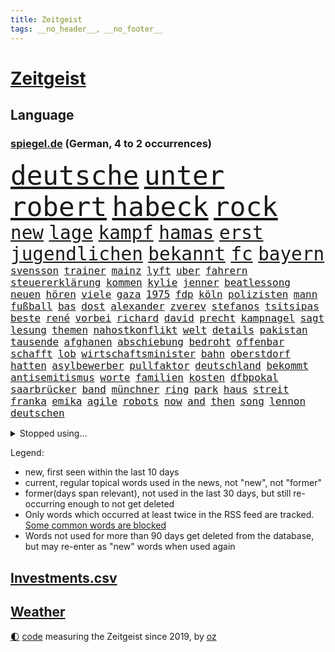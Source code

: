 ```yaml
---
title: Zeitgeist
tags: __no_header__, __no_footer__
---
```


# [Zeitgeist](https://oliz.io/zeitgeist/)

## Language

<h3><a href="https://www.spiegel.de" target="_blank">spiegel.de</a> (German, 4 to 2 occurrences)</h3>
<p style="font-family:monospace">
<span style="font-size:32pt"><a href="news_links.html#deutsche" class="current">deutsche</a></span>
<span style="font-size:32pt"><a href="news_links.html#unter" class="current">unter</a></span>
<span style="font-size:32pt"><a href="news_links.html#robert" class="current">robert</a></span>
<span style="font-size:32pt"><a href="news_links.html#habeck" class="current">habeck</a></span>
<span style="font-size:32pt"><a href="news_links.html#rock" class="current">rock</a></span>
<br>
<span style="font-size:22pt"><a href="news_links.html#new" class="current">new</a></span>
<span style="font-size:22pt"><a href="news_links.html#lage" class="current">lage</a></span>
<span style="font-size:22pt"><a href="news_links.html#kampf" class="current">kampf</a></span>
<span style="font-size:22pt"><a href="news_links.html#hamas" class="current">hamas</a></span>
<span style="font-size:22pt"><a href="news_links.html#erst" class="current">erst</a></span>
<span style="font-size:22pt"><a href="news_links.html#jugendlichen" class="current">jugendlichen</a></span>
<span style="font-size:22pt"><a href="news_links.html#bekannt" class="current">bekannt</a></span>
<span style="font-size:22pt"><a href="news_links.html#fc" class="current">fc</a></span>
<span style="font-size:22pt"><a href="news_links.html#bayern" class="current">bayern</a></span>
<br>
<span style="font-size:12pt"><a href="news_links.html#svensson" class="new">svensson</a></span>
<span style="font-size:12pt"><a href="news_links.html#trainer" class="current">trainer</a></span>
<span style="font-size:12pt"><a href="news_links.html#mainz" class="current">mainz</a></span>
<span style="font-size:12pt"><a href="news_links.html#lyft" class="new">lyft</a></span>
<span style="font-size:12pt"><a href="news_links.html#uber" class="current">uber</a></span>
<span style="font-size:12pt"><a href="news_links.html#fahrern" class="new">fahrern</a></span>
<span style="font-size:12pt"><a href="news_links.html#steuererklärung" class="current">steuererklärung</a></span>
<span style="font-size:12pt"><a href="news_links.html#kommen" class="current">kommen</a></span>
<span style="font-size:12pt"><a href="news_links.html#kylie" class="current">kylie</a></span>
<span style="font-size:12pt"><a href="news_links.html#jenner" class="current">jenner</a></span>
<span style="font-size:12pt"><a href="news_links.html#beatlessong" class="new">beatlessong</a></span>
<span style="font-size:12pt"><a href="news_links.html#neuen" class="current">neuen</a></span>
<span style="font-size:12pt"><a href="news_links.html#hören" class="current">hören</a></span>
<span style="font-size:12pt"><a href="news_links.html#viele" class="current">viele</a></span>
<span style="font-size:12pt"><a href="news_links.html#gaza" class="current">gaza</a></span>
<span style="font-size:12pt"><a href="news_links.html#1975" class="new">1975</a></span>
<span style="font-size:12pt"><a href="news_links.html#fdp" class="current">fdp</a></span>
<span style="font-size:12pt"><a href="news_links.html#köln" class="current">köln</a></span>
<span style="font-size:12pt"><a href="news_links.html#polizisten" class="current">polizisten</a></span>
<span style="font-size:12pt"><a href="news_links.html#mann" class="current">mann</a></span>
<span style="font-size:12pt"><a href="news_links.html#fußball" class="current">fußball</a></span>
<span style="font-size:12pt"><a href="news_links.html#bas" class="current">bas</a></span>
<span style="font-size:12pt"><a href="news_links.html#dost" class="new">dost</a></span>
<span style="font-size:12pt"><a href="news_links.html#alexander" class="current">alexander</a></span>
<span style="font-size:12pt"><a href="news_links.html#zverev" class="current">zverev</a></span>
<span style="font-size:12pt"><a href="news_links.html#stefanos" class="new">stefanos</a></span>
<span style="font-size:12pt"><a href="news_links.html#tsitsipas" class="new">tsitsipas</a></span>
<span style="font-size:12pt"><a href="news_links.html#beste" class="current">beste</a></span>
<span style="font-size:12pt"><a href="news_links.html#rené" class="current">rené</a></span>
<span style="font-size:12pt"><a href="news_links.html#vorbei" class="current">vorbei</a></span>
<span style="font-size:12pt"><a href="news_links.html#richard" class="current">richard</a></span>
<span style="font-size:12pt"><a href="news_links.html#david" class="current">david</a></span>
<span style="font-size:12pt"><a href="news_links.html#precht" class="current">precht</a></span>
<span style="font-size:12pt"><a href="news_links.html#kampnagel" class="new">kampnagel</a></span>
<span style="font-size:12pt"><a href="news_links.html#sagt" class="current">sagt</a></span>
<span style="font-size:12pt"><a href="news_links.html#lesung" class="current">lesung</a></span>
<span style="font-size:12pt"><a href="news_links.html#themen" class="current">themen</a></span>
<span style="font-size:12pt"><a href="news_links.html#nahostkonflikt" class="current">nahostkonflikt</a></span>
<span style="font-size:12pt"><a href="news_links.html#welt" class="current">welt</a></span>
<span style="font-size:12pt"><a href="news_links.html#details" class="current">details</a></span>
<span style="font-size:12pt"><a href="news_links.html#pakistan" class="current">pakistan</a></span>
<span style="font-size:12pt"><a href="news_links.html#tausende" class="current">tausende</a></span>
<span style="font-size:12pt"><a href="news_links.html#afghanen" class="current">afghanen</a></span>
<span style="font-size:12pt"><a href="news_links.html#abschiebung" class="new">abschiebung</a></span>
<span style="font-size:12pt"><a href="news_links.html#bedroht" class="current">bedroht</a></span>
<span style="font-size:12pt"><a href="news_links.html#offenbar" class="current">offenbar</a></span>
<span style="font-size:12pt"><a href="news_links.html#schafft" class="current">schafft</a></span>
<span style="font-size:12pt"><a href="news_links.html#lob" class="current">lob</a></span>
<span style="font-size:12pt"><a href="news_links.html#wirtschaftsminister" class="current">wirtschaftsminister</a></span>
<span style="font-size:12pt"><a href="news_links.html#bahn" class="current">bahn</a></span>
<span style="font-size:12pt"><a href="news_links.html#oberstdorf" class="current">oberstdorf</a></span>
<span style="font-size:12pt"><a href="news_links.html#hatten" class="current">hatten</a></span>
<span style="font-size:12pt"><a href="news_links.html#asylbewerber" class="current">asylbewerber</a></span>
<span style="font-size:12pt"><a href="news_links.html#pullfaktor" class="new">pullfaktor</a></span>
<span style="font-size:12pt"><a href="news_links.html#deutschland" class="current">deutschland</a></span>
<span style="font-size:12pt"><a href="news_links.html#bekommt" class="current">bekommt</a></span>
<span style="font-size:12pt"><a href="news_links.html#antisemitismus" class="current">antisemitismus</a></span>
<span style="font-size:12pt"><a href="news_links.html#worte" class="current">worte</a></span>
<span style="font-size:12pt"><a href="news_links.html#familien" class="current">familien</a></span>
<span style="font-size:12pt"><a href="news_links.html#kosten" class="current">kosten</a></span>
<span style="font-size:12pt"><a href="news_links.html#dfbpokal" class="current">dfbpokal</a></span>
<span style="font-size:12pt"><a href="news_links.html#saarbrücker" class="new">saarbrücker</a></span>
<span style="font-size:12pt"><a href="news_links.html#band" class="current">band</a></span>
<span style="font-size:12pt"><a href="news_links.html#münchner" class="current">münchner</a></span>
<span style="font-size:12pt"><a href="news_links.html#ring" class="current">ring</a></span>
<span style="font-size:12pt"><a href="news_links.html#park" class="current">park</a></span>
<span style="font-size:12pt"><a href="news_links.html#haus" class="current">haus</a></span>
<span style="font-size:12pt"><a href="news_links.html#streit" class="current">streit</a></span>
<span style="font-size:12pt"><a href="news_links.html#franka" class="new">franka</a></span>
<span style="font-size:12pt"><a href="news_links.html#emika" class="new">emika</a></span>
<span style="font-size:12pt"><a href="news_links.html#agile" class="new">agile</a></span>
<span style="font-size:12pt"><a href="news_links.html#robots" class="new">robots</a></span>
<span style="font-size:12pt"><a href="news_links.html#now" class="new">now</a></span>
<span style="font-size:12pt"><a href="news_links.html#and" class="current">and</a></span>
<span style="font-size:12pt"><a href="news_links.html#then" class="new">then</a></span>
<span style="font-size:12pt"><a href="news_links.html#song" class="current">song</a></span>
<span style="font-size:12pt"><a href="news_links.html#lennon" class="new">lennon</a></span>
<span style="font-size:12pt"><a href="news_links.html#deutschen" class="current">deutschen</a></span>
</p>
<details>
<summary>Stopped using...</summary>
<p class="former" style="font-size:12pt">
angela(1106) gerüchte(1106) londoner(1106) merkel(1106) vergeblich(1106) witz(1106) wolfsburg(1106) zeugen(1106) bewerber(1105) fahrzeug(1105) getan(1105) golf(1105) senat(1105) tötete(1105) volker(1105) bundesländer(1104) bundespolizei(1104) positionen(1104) sachsenanhalt(1104) carsten(1103) fehlen(1103) verteilt(1103) zeitweise(1103) bmw(1102) daraufhin(1102) dienst(1102) investoren(1102) prüfung(1102) reichte(1102) san(1102) jörg(1101) landesregierung(1101) werder(1101) ändert(1101) bekanntesten(1100) liste(1100) reduziert(1100) verdächtiger(1100) verschieben(1100) antreten(1099) besitzer(1099) einzug(1099) gehe(1099) schnee(1099) studierenden(1099) termin(1099) untersuchungen(1099) vergewaltigt(1099) ausgesprochen(1098) besetzt(1098) bilden(1098) durchsetzen(1098) eingereicht(1098) philippinen(1098) strafen(1098) verhandlungen(1098) vfl(1098) abstimmen(1097) arsenal(1097) bedeuten(1097) begründung(1097) gelegt(1097) gestrichen(1097) infektionen(1097) mali(1097) nachwuchs(1097) nahverkehr(1097) party(1097) 50000(1096) ausnahmen(1096) bremer(1096) drehen(1096) durchsuchungen(1096) fuhr(1096) tschechien(1096) verhängte(1096) athleten(1095) beschwerden(1095) schwangerschaft(1095) bedenken(1094) eingebrochen(1094) lust(1094) restaurant(1094) ersetzen(1093) juni(1093) sexueller(1093) wirtschaftsministerium(1092) super(1091) verschwand(1090) vorsprung(1090) milliarde(1089) schülerinnen(1089) wirtschaftlichen(1088) medienbericht(1087) wende(1087) porsche(1086) präsidentin(1086) eigentümer(1085) rückzug(1085) nachbarn(1084) bande(1083) ehe(1083) katholische(1083) kinos(1083) führenden(1082) mehrerer(1081) spiegelumfrage(1081) februar(1080) kindes(1080) konsum(1080) parallelen(1080) verzichten(1079) erwischt(1076) münster(1076) aufgetaucht(1074) empfehlung(1074) spitzenreiter(1074) bisherigen(1073) landet(1073) training(1073) unzufrieden(1072) gehörte(1070) mitarbeiterin(1068) einig(1066) holte(1065) gerieten(1062) hype(1061) georg(1058) identität(1056) elizabeth(1055) teuren(1052) nächstes(1051) blinken(1041) aktionen(1031) umbau(1002) 95(994) happy(936) strecken(936) übrig(916) verlag(915) durchbruch(878) videoaufnahmen(863) ministerin(846) volk(840) cup(828) freigesprochen(828) kilogramm(824) gremium(802) drauf(786) papiere(772) harris(770) hoffenheim(770) illegaler(764) gewandt(756) tiger(751) anton(746) großbank(742) australiens(741) ice(740) hofreiter(731) feiertag(719) menschlichkeit(714) lieferungen(711) gletscher(703) nutzung(701) kürzer(696) schusswaffen(691) schienen(689) gewaltsamen(688) akw(687) tradition(686) kiews(682) erwiesen(676) brennt(675) verschiedenen(675) angekündigte(669) pink(667) symbol(653) oscar(652) gefühle(651) hinzu(650) wolf(647) zweites(645) krim(644) verkündete(642) neuwagen(639) spektakel(638) explosionen(629) dortmunder(616) umfragen(614) seoul(609) schülern(606) betrugs(603) vereinigung(603) mbappé(601) ukrainenews(593) ausstattung(588) dubiosen(588) ausweiten(584) ankommt(579) kremltruppen(578) 34(571) begrenzt(562) koch(562) pole(553) arbeitslosigkeit(552) erlauben(549) spannung(545) jack(542) hammer(537) verzichtete(531) fragwürdige(528) jubel(524) kinderinterview(523) erfurt(516) politisches(509) brennende(508) chefs(503) exmann(498) jugendlicher(493) inmitten(491) tvinterview(491) veröffentlichen(490) brasilianischen(486) drin(484) zulassung(483) fahrgäste(482) lena(482) justizminister(481) verunglückten(480) zuwanderung(479) polizeibeamte(478) älter(476) plädieren(474) olympiasiegerin(473) image(472) kampagne(469) erlegen(466) genauer(466) umkämpfte(466) solches(460) fpö(452) eingestürzt(450) neueste(445) original(443) island(440) notruf(440) führten(436) protestbewegung(436) hoffnungsträger(434) wagnersöldner(433) 89(432) medizin(432) beseitigt(431) ukrainerusslandnews(425) perfekt(424) aufgewachsen(421) 19jähriger(420) angezeigt(418) schickte(415) boni(408) kündigung(408) banden(407) vergisst(406) angeblicher(405) satellitenbilder(403) kontroverse(401) wüste(401) kanadischen(397) nutzern(394) francisco(392) eingeschaltet(388) vereinbarung(388) beobachter(387) winzer(387) bröckelt(384) militärexperte(384) lkwfahrer(383) scheinbar(382) halbzeit(379) persönlichen(379) angreifen(378) eineinhalb(375) verhältnissen(374) vizepräsidentin(372) elektronische(371) sportdirektor(371) schauplatz(366) carter(365) zucker(360) ernennt(359) chaotische(356) deutschem(353) carolina(352) beerdigt(350) umfassende(349) erfolgsrezept(348) uskonzern(346) steuert(345) bachmut(343) palmer(343) spielzeug(340) paus(339) human(335) one(331) ausharren(330) serben(323) zehntausenden(318) vermeldet(317) bewerben(316) streben(316) fotograf(314) jahresbeginn(311) kurzzeitig(311) euphorie(310) 2011(309) vorsichtig(308) kontrollen(306) totschlags(305) marcel(304) tvserie(304) gefallene(302) rammt(300) heiraten(299) fachkräften(298) kulturkampf(297) heimische(296) dritter(294) unglaublich(293) mail(288) bruchteil(286) lockt(286) traditionellen(286) bass(284) emotionale(284) ignorieren(279) manfred(279) weber(279) zufällig(278) applaus(277) meditation(276) verfolger(276) 31jährige(275) kommender(274) eiltempo(273) psg(273) wohlstand(272) marode(270) zwingt(269) profifußball(268) springer(268) technologie(265) umweltschutz(265) chatgpt(263) gewaltvorwürfe(261) hitlergruß(261) weimar(261) menschlichen(259) siege(259) openai(258) steigert(257) startups(255) katastrophal(254) gelangt(253) lauf(253) handwerker(252) justizreform(252) läufer(252) nötigung(251) sätze(250) insekten(249) wunden(249) highlight(248) maximilian(248) georgien(247) köpfe(247) 1600(246) annehmen(245) bestrafen(245) baltikum(244) lokale(244) elch(241) junior(241) präsidentschaftskandidat(241) fernhalten(240) fraglich(239) sondervermögen(239) europawahl(238) niger(237) spielerinnen(237) poker(236) saintgermain(235) toll(235) ministerpräsidenten(234) bemerkenswerte(233) zuwachs(231) ausflug(229) lieferte(229) sächsische(229) warnte(229) anhand(226) arbeitskampf(226) buchstaben(226) glücklicher(226) rivalen(225) autoindustrie(224) zoos(224) ankommen(222) gestreikt(222) abbrechen(221) bewerten(221) zwickau(221) mischung(220) supermarktkette(220) haushaltsstreit(219) warb(219) 30000(217) rekonstruieren(217) flutkatastrophe(215) verschwörungsmythen(214) kindergrundsicherung(212) minen(212) lebenslanger(210) leuchten(210) jewgenij(207) kartellamt(205) betrunkener(204) urteilte(204) denkmal(203) fehde(203) qualifying(203) eingeklemmt(201) ethnische(201) aktueller(198) bewertungen(198) machtdemonstration(197) portal(196) spiegeltalk(196) machtwort(195) spezialisten(195) jpmorgan(194) linksextremen(194) mails(194) deutliches(191) drama(191) 800(190) involviert(190) marseille(190) zentrales(190) alexandra(189) ingenieure(189) vereinbaren(188) argumenten(186) aussterben(186) follower(186) getreide(186) inneren(186) gewalttaten(185) schwankt(185) oberdorf(184) schottischen(183) gesundheitlichen(182) katastrophen(182) legalisieren(182) rückhalt(182) birgt(181) freizeitpark(181) karlheinz(181) prämien(181) versammelten(181) fußballbund(178) einsturz(176) kolo(174) muani(174) randal(174) begrüßen(173) heimatstadt(173) kfw(173) kinderarmut(173) lina(173) beweis(172) fühlte(172) dgb(171) niedergestochen(171) spürt(171) unterschiedlichen(171) constantin(169) ost(169) rudy(169) klettern(168) nachbarschaftsstreit(168) spitzenkandidaten(168) aß(167) bestellte(166) fahndung(165) edeka(164) halbjahr(164) mach(163) schusswechsel(163) tönen(163) kleinkinder(162) optimismus(162) mischen(160) rotenburg(160) uboot(160) explodiert(157) selbstversuch(157) dfbauswahl(156) seltsame(156) funk(155) spdfraktion(155) bestzeit(154) ifo(154) ranghohen(153) zeitungen(152) forbes(151) male(151) gelegen(150) hamm(150) iphones(150) preiskampf(150) zwischendurch(149) zürich(149) 53jährige(148) chase(148) impfstoff(148) kenianischen(148) drehbuchautoren(147) kalifornischen(147) sexualstraftäter(147) frankfurts(146) härteres(146) morde(146) auftritts(145) glückliche(145) gewürdigt(144) stopfen(144) chialo(143) ethnischen(143) gewollt(143) kultursenator(143) lebensgefährlich(143) zugespitzt(143) kurioser(142) schulleiter(142) absurd(141) diego(141) polnisches(141) schwärmt(141) spielplatz(141) heilen(140) musikalische(140) verzögert(140) popp(139) sommerurlaub(139) gesellschaftlichen(138) versöhnliche(138) gebietsgewinne(137) motor(137) wiese(137) ausreichen(136) übergang(136) speicher(135) gegners(134) gunst(134) heinzchristian(134) helden(134) strache(134) bedeckt(133) einzigartige(133) evpchef(133) fpöchef(133) gestrandet(133) giuliani(133) reagan(133) ronald(133) scott(133) verfassungsbeschwerde(133) +(132) donezk(132) leistet(132) besiegelt(131) epstein(131) erdrutsch(131) jeffrey(131) weltstar(131) wuchs(131) südeuropa(130) cool(129) erlangte(129) würdigung(129) beratern(128) drastische(128) gasspeicher(128) wal(127) einziehen(126) hagel(126) kylian(126) nachtzug(126) ussenator(126) amerikanern(125) erika(125) fasziniert(125) roadtrip(125) sizilien(125) lebensgefährlichen(124) neunzigerjahre(124) wochenenden(124) demokratiebewegung(122) kreuzung(122) rummenigge(122) abenteuer(120) sätzen(120) verlorene(120) topspielerinnen(119) wümme(119) auswärtssieg(118) gehoben(118) grundsätzliche(118) abgeschoben(117) helene(116) dreieinhalb(115) kurti(115) kürzungen(115) vertreten(115) gefährt(114) kannten(114) protestierende(114) achttausender(113) missstände(113) erzwingen(112) grenzpolizei(112) kran(112) obersten(112) schleppend(112) schärferen(112) senatorin(112) abwenden(111) jeweils(111) metachef(111) plattformen(111) langjährigen(110) millionenfach(110) schnellstmöglich(110) stellenabbau(110) populist(109) transfers(109) unglücks(109) äthiopien(108) auflösung(107) geht’s(107) parteivorstand(107) tierwohl(107) auswahl(106) beworben(106) boots(106) gesellschaftliche(106) ankunft(105) beatrix(105) kadaver(105) raucher(105) unters(105) abgaswerten(104) eisbrecher(104) lud(104) millionenstrafe(104) unterschätzte(104) weltspitze(104) düsseldorfer(103) fleck(102) indirekt(102) widersprüche(102) afdkandidat(101) anträge(101) klagten(101) vertrauter(101) wunde(101) cduvorsitzende(100) hauch(100) homophobe(100) gelb(99) luftverteidigung(99) standorte(99) wiesn(99) afderfolg(98) gestochen(98) leverkusens(98) putsch(98) report(98) wettbewerber(98) achtzigern(97) architekten(97) internetkonzern(97) popstars(97) prigoschins(97) smartwatches(97) tiefsee(97) beurlaubt(96) fahnden(96) griechischer(96) variante(96) eauto(95) marsch(95) missbrauchsverdacht(95) verkehrskontrolle(95) vorort(95) wagnerkämpfer(95) angehäuft(94) bitteren(94) essener(94) parteifreunde(94) seitenhieb(94) trennte(94) vorzeitigen(94) zwischenstopp(94) kleinste(93) ausgestorben(92) hitzetote(92) mitschüler(92) toptalente(92) verräter(92) zwölfjährige(92) abgebaut(91) blickten(91) erstellen(91) feindbild(91) feuchte(91) nördlich(91) vincenzo(91) ausschließlich(90) gastgewerbe(90) hannes(90) mittzwanziger(90) schärfsten(90) spritztour(90) weckruf(90) gutachter(89) irritierte(89) reportage(89) sos(89) wittert(89) albert(88) brandmauer(88) desaster(88) eingeplant(88) hose(88) kirchen(88) nahel(88) konter(87) richtungen(87) schneidet(87) verkehrswende(87) arbeitern(86) exkanzlerin(86) gasriesen(86) totem(86) asphalt(85) einnehmen(85) göteborg(85) kellner(85) quälen(85) üppige(85) biete(84) campen(84) prüfer(84) security(84) strotzt(84) unilever(84) beständig(83) global(83) hinterm(83) kardinäle(83) schaue(83) staus(83) varianten(83) absichten(82) verwahrt(82) a4(81) andré(81) cdugeneralsekretär(81) cduvorschlag(81) hunderttausend(81) inoffizielle(81) linnemann(81) streitthemen(81) mcilroy(80) rory(80) stützen(80) wahlsiege(80) überweist(80) altersklasse(79) autofrei(79) decker(79) larry(79) perfekter(79) zäh(79) jubelte(78) schönste(78) währende(78) 50+1regel(77) butter(77) dfbnationalspieler(77) erfinden(77) fantastische(77) piastri(77) selbsttest(77) sicherstellen(77) 49ers(76) argentiniens(76) flüchtet(76) immobiliensektor(76) marie(76) startchancenprogramm(76) aggressives(75) becher(75) expartnerin(75) megan(75) quad(75) unverzichtbar(75) abenteuerlichen(74) bautzen(74) hagen(74) ladestationen(74) playmobil(74) pools(74) ermittlungsarbeit(73) erwischte(73) bob(72) bvg(72) eingekreist(72) entthront(72) exemplar(72) ätzt(72) begrapscht(71) belohnt(71) gerichtsmediziner(71) lehnte(71) nest(71) storch(71) subventionieren(71) utah(71) bürgerrat(70) exwirecardvorstand(70) flüchtiger(70) listenplatz(70) marsalek(70) rangliste(70) schwimmenden(70) aufgezeigt(69) besorgte(69) einzelfall(69) merz’(69) missgeschick(69) schüttet(69) ussoldaten(69) abneigung(68) gruppenvergewaltigung(68) pilgern(68) revolutionierten(68) schreckt(68) arizona(67) denselben(67) militärputsch(67) monatelange(67) schreiber(67) spielzeughersteller(67) ungefährlich(67) zusammenprall(67) abbau(66) alexia(66) costa(66) orientieren(66) putellas(66) realitätscheck(66) südkoreanische(66) beschwichtigt(65) boykott(65) camper(65) ideologie(65) libyschen(65) mitangeklagten(65) parteiinterne(65) putschisten(65) sparer(65) taurusraketen(65) unwohlsein(65) verprügelt(65) besuchte(64) fortschrittlich(64) pulverisiert(64) sonnensystem(64) spanierin(64) strafraum(64) weltklimarat(64) frohms(63) größerer(63) jungferninseln(63) merle(63) podium(63) vereint(63) eid(62) ifogeschäftsklimaindex(62) legoland(62) militärjunta(62) natoostflanke(62) stranden(62) verschlechtert(62) beschaffen(61) feueralarm(61) jetzige(61) vortag(61) achtung(60) airport(60) angefahren(60) bestiegen(60) görlitzer(60) heimatland(60) metern(60) o’connor(60) rapinoe(60) sinéad(60) spediteur(60) strafbar(60) struktur(60) wohnraummangel(60) arno(59) autofrachter(59) bausemer(59) europawahlkandidaten(59) großflächig(59) khanhohloch(59) lebensläufe(59) neunjähriger(59) trentino(59) fremantle(58) hausarrest(58) le(58) organisierten(58) rechtspopulist(58) sportlerin(58) witten(58) erkämpften(57) rutschte(57) theateraufführung(57) verzögerungen(57) winken(57) ausbricht(56) eigentor(56) ewigen(56) freundinnen(56) glich(56) hebel(56) nachvollziehen(56) parat(56) rasche(56) routiniers(56) schriftstellers(56) spitzenpolitiker(56) südfront(56) knie(55) lagune(55) tänzer(55) untätigkeit(55) völkermord(55) abkehr(54) allergischen(54) ausgestorbener(54) ausscheiden(54) geschleppt(54) ideologischen(54) kandidiert(54) kartoffeln(54) migrationskrise(54) schlupflöcher(54) systemsprenger(54) autobahnraststätte(53) extremismus(53) meteorologe(53) schwimmende(53) schätzt(53) stärkung(53) verteidigungsstrategie(53) wortgefechte(53) ehrung(52) erfolgreicher(52) gerichtsanhörung(52) statue(52) tankstelle(52) wiederkommen(52) beirat(51) großartig(51) mislintat(51) palmen(51) usmetropole(51) anordnung(50) asylunterkunft(50) baku(50) christina(50) geschäftsleuten(50) konsequent(50) leichenteile(50) taurusmarschflugkörpern(50) verfolgung(50) überraschendes(50) abstiegskampf(49) betraut(49) kryptoszene(49) swatch(49) wmaufarbeitung(49) zigtausende(49) auffälligen(48) dorn(48) islam(48) minenfeldern(48) privatleute(48) sangen(48) schulgelände(48) welten(48) afdkandidaten(47) niederlegen(47) politico(47) rucksack(47) trolle(47) 82(46) bildungswesen(46) erklärten(46) finanzkrise(46) gebühr(46) hindernis(46) kapsel(46) klimafonds(46) picknick(46) schmerzhafter(46) topstürmer(46) ferne(45) herzkrank(45) laptop(45) unheilbar(45) unterschätzten(45) checker(44) löscht(44) telefonbetrüger(44) tobi(44) v(44) weiterzufahren(44) ärgert(44) brandkatastrophe(43) freundlichen(43) geist(43) hurrikansaison(43) pestizide(43) 03(42) abgestellt(42) andrang(42) badenwürttembergischen(42) bombenanschlag(42) grönlands(42) lebensmittelpreise(42) staatsoper(42) störaktion(42) topspiel(42) absolut(41) cdu/csufraktion(41) evergrande(41) fsv(41) immobilienkrise(41) kennenlernen(41) pokalsieg(41) steuererleichterung(41) jahrhunderts(40) normales(40) oxford(40) verbotene(40) yoon(40) überlegt(40) 57jährige(39) bespritzen(39) gewechselt(39) giraffe(39) konjunkturprogramm(39) 52jährige(38) beträchtliche(38) bundesligaabsteiger(38) dinos(38) dreikampf(38) hildesheim(38) jerome(38) johann(38) spieltagen(38) verbrannte(38) vorgängen(38) afdpolitikerin(37) mandeln(37) pflegt(37) rki(37) schockieren(37) vereitelte(37) auktionshaus(36) beliefert(36) klimageld(36) schwester(36) straßensperrungen(36) 99(35) alberto(35) disziplin(35) energiestandards(35) entlarven(35) explodierte(35) helfende(35) jenni(35) markigen(35) neubauten(35) núñez(35) sicherungsverwahrung(35) spiegelanfrage(35) festkleben(34) harmlos(34) planung(34) verlangte(34) vwwerk(34) 71(33) beate(33) belohnung(33) lass(33) probe(33) unbedarfter(33) usarmee(33) waffengewalt(33) wahlverschwörung(33) autoattacke(32) belastungsgrenze(32) bizarre(32) delhi(32) ehemanns(32) uswahl(32) uwe(32) überlagert(32) absturzes(31) anschaffung(31) bemerkungen(31) beschwert(31) clip(31) ermöglichte(31) flugzeugs(31) gewaltwelle(31) mangelhafte(31) raub(31) spdgeneralsekretär(31) übergriffig(31) disney+(30) infiziert(30) kusseklat(30) netzwerkstörung(30) nötige(30) verspottet(30) ägyptischen(30) angeln(29) kuh(29) marschieren(29) people(29) starkgemacht(29) vergleichen(29) versenkte(29) vettel(29) kantersieg(28) kickl(28) konzernmutter(28) kurzgeschichten(28) mieterschutz(28) missbrauchen(28) mitangeklagter(28) onlineshop(28) rauer(28) rezensentin(28) 34jährige(27) dachau(27) morgenstunden(27) versinkt(27) weltmeistertrainer(27) 23jährigen(26) elementen(26) gleisen(26) libyen(26) norddeutschen(26) ramos(26) verirrt(26) bundesfinanzminister(25) derart(25) edle(25) mozart(25) demokrat(24) expandieren(24) inhaftierter(24) kansas(24) unsinn(24) afroamerikaner(23) bezahlbare(23) erforschte(23) fasst(23) klargestellt(23) sanften(23) stadtpark(23) teamkolleginnen(23) abrechnung(22) boniface(22) bunt(22) fehlte(22) hansjoachim(22) heungmin(22) magenprobleme(22) schauspielern(22) sicherheitslage(22) son(22) spielfilm(22) sportlich(22) verbrenneraus(22) vollstreckt(22) watzke(22) altert(21) bundestagsvizepräsident(21) drosselt(21) entziehen(21) feuern(21) haider(21) heimlichen(21) kinderfußball(21) konjunkturprognose(21) magie(21) parlamentspräsidium(21) taktischer(21) timm(21) zauberer(21) beleidigte(20) aluminium(19) drew(19) flüchtlingsdrama(19) heimspiel(19) lebenslangen(19) milley(19) pkkvorwurf(19) sardinien(19) singen(19) usgeneralstabschef(19) 5g(18) asylbewerbern(18) drohnenkrieg(18) putzen(18) reifen(18) thüringischen(18) ausstellung(17) darstellung(17) impeachment(17) intakt(17) klimademonstranten(17) längerem(17) selbstbewusstsein(17) topmodel(17) werkstatt(17) armenische(16) efuels(16) harrte(16) proben(16) senator(16) warteten(16) 50jährige(15) nordhausen(15) quarterback(15) sofern(15) störgeräusche(15) amazonasgebiet(14) handelskette(14) inn(14) kommissionschefin(14) mintzlaff(14) verwickelt(14) wemding(14) abrufen(13) apotheker(13) spektakuläre(13) studienanfänger(13) ungebrochen(13) aufsicht(12) ausbrach(12) darna(12) industriestrom(12) lauterbachs(12) reizgas(12) untermauert(12) wallboxen(12) demontage(11) hingen(11) käfer(11) mobbing(11) pragsdorf(11) tagesschausprecher(11) verteidigungsministeriums(11) zonen(11)
</p>
</details>
<p>Legend:
<ul>
<li><span class="new">new</span>, first seen within the last 10 days</li>
<li><span class="current">current</span>, regular topical words used in the news, not "new", not "former"</li>
<li><span class="former">former(days span relevant)</span>, not used in the last 30 days, but still re-occurring enough to not get deleted</li>
<li>Only words which occurred at least twice in the RSS feed are tracked. <a href="language/filters.py">Some common words are blocked</a></li>
<li>Words not used for more than 90 days get deleted from the database, but may re-enter as "new" words when used again</li>
</ul>
</p>

## [Investments](investments.html)[.csv](investments.csv)

## [Weather](weather.html)

<footer>
<a href="javascript:toggleTheme()" class="nav">🌓</a>
<a href="https://github.com/ooz/zeitgeist">code</a> measuring the Zeitgeist since 2019, by <a href="https://oliz.io">oz</a>
</footer>
